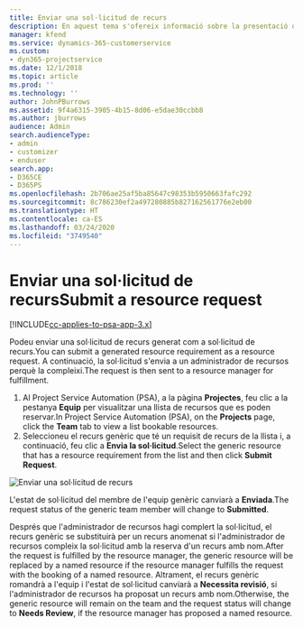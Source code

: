 ```yaml
---
title: Enviar una sol·licitud de recurs
description: En aquest tema s'ofereix informació sobre la presentació d'una sol·licitud d'un recurs del projecte.
manager: kfend
ms.service: dynamics-365-customerservice
ms.custom:
- dyn365-projectservice
ms.date: 12/1/2018
ms.topic: article
ms.prod: ''
ms.technology: ''
author: JohnPBurrows
ms.assetid: 9f4a6315-3905-4b15-8d06-e5dae30ccbb8
ms.author: jburrows
audience: Admin
search.audienceType:
- admin
- customizer
- enduser
search.app:
- D365CE
- D365PS
ms.openlocfilehash: 2b706ae25af5ba85647c98353b5950663fafc292
ms.sourcegitcommit: 8c786230ef2a497280885b827162561776e2eb00
ms.translationtype: HT
ms.contentlocale: ca-ES
ms.lasthandoff: 03/24/2020
ms.locfileid: "3749540"
---
```

# <a name="submit-a-resource-request"></a><span data-ttu-id="cce67-103">Enviar una sol·licitud de recurs</span><span class="sxs-lookup"><span data-stu-id="cce67-103">Submit a resource request</span></span>

[!INCLUDE[cc-applies-to-psa-app-3.x](../includes/cc-applies-to-psa-app-3x.md)]

<span data-ttu-id="cce67-104">Podeu enviar una sol·licitud de recurs generat com a sol·licitud de recurs.</span><span class="sxs-lookup"><span data-stu-id="cce67-104">You can submit a generated resource requirement as a resource request.</span></span> <span data-ttu-id="cce67-105">A continuació, la sol·licitud s'envia a un administrador de recursos perquè la compleixi.</span><span class="sxs-lookup"><span data-stu-id="cce67-105">The request is then sent to a resource manager for fulfillment.</span></span>

1. <span data-ttu-id="cce67-106">Al Project Service Automation (PSA), a la pàgina **Projectes**, feu clic a la pestanya **Equip** per visualitzar una llista de recursos que es poden reservar.</span><span class="sxs-lookup"><span data-stu-id="cce67-106">In Project Service Automation (PSA), on the **Projects** page, click the **Team** tab to view a list bookable resources.</span></span> 
2. <span data-ttu-id="cce67-107">Seleccioneu el recurs genèric que té un requisit de recurs de la llista i, a continuació, feu clic a **Envia la sol·licitud**.</span><span class="sxs-lookup"><span data-stu-id="cce67-107">Select the generic resource that has a resource requirement from the list and then click **Submit Request**.</span></span>

![Enviar una sol·licitud de recurs](media/RM-how-to-18.png)

<span data-ttu-id="cce67-109">L'estat de sol·licitud del membre de l'equip genèric canviarà a **Enviada**.</span><span class="sxs-lookup"><span data-stu-id="cce67-109">The request status of the generic team member will change to **Submitted**.</span></span>

<span data-ttu-id="cce67-110">Després que l'administrador de recursos hagi complert la sol·licitud, el recurs genèric se substituirà per un recurs anomenat si l'administrador de recursos compleix la sol·licitud amb la reserva d'un recurs amb nom.</span><span class="sxs-lookup"><span data-stu-id="cce67-110">After the request is fulfilled by the resource manager, the generic resource will be replaced by a named resource if the resource manager fulfills the request with the booking of a named resource.</span></span> <span data-ttu-id="cce67-111">Altrament, el recurs genèric romandrà a l'equip i l'estat de sol·licitud canviarà a **Necessita revisió**, si l'administrador de recursos ha proposat un recurs amb nom.</span><span class="sxs-lookup"><span data-stu-id="cce67-111">Otherwise, the generic resource will remain on the team and the request status will change to **Needs Review**, if the resource manager has proposed a named resource.</span></span>

